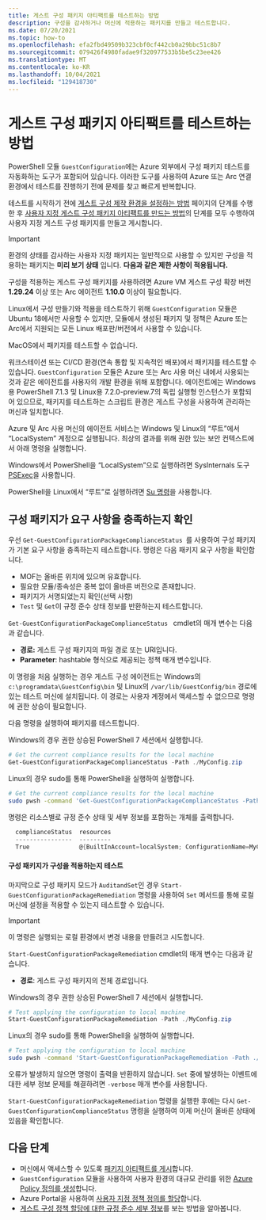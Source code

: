 ```yaml
---
title: 게스트 구성 패키지 아티팩트를 테스트하는 방법
description: 구성을 감사하거나 머신에 적용하는 패키지를 만들고 테스트합니다.
ms.date: 07/20/2021
ms.topic: how-to
ms.openlocfilehash: efa2fbd49509b323cbf0cf442cb0a29bbc51c8b7
ms.sourcegitcommit: 079426f4980fadae9f320977533b5be5c23ee426
ms.translationtype: MT
ms.contentlocale: ko-KR
ms.lasthandoff: 10/04/2021
ms.locfileid: "129418730"
---
```

# <a name="how-to-test-guest-configuration-package-artifacts"></a>게스트 구성 패키지 아티팩트를 테스트하는 방법

PowerShell 모듈 `GuestConfiguration`에는 Azure 외부에서 구성 패키지 테스트를 자동화하는 도구가 포함되어 있습니다. 이러한 도구를 사용하여 Azure 또는 Arc 연결 환경에서 테스트를 진행하기 전에 문제를 찾고 빠르게 반복합니다.

테스트를 시작하기 전에 [게스트 구성 제작 환경을 설정하는 방법](./guest-configuration-create-setup.md) 페이지의 단계를 수행한 후 [사용자 지정 게스트 구성 패키지 아티팩트를 만드는 방법](./guest-configuration-create.md)의 단계를 모두 수행하여 사용자 지정 게스트 구성 패키지를 만들고 게시합니다.

> [!IMPORTANT]
> 환경의 상태를 감사하는 사용자 지정 패키지는 일반적으로 사용할 수 있지만 구성을 적용하는 패키지는 **미리 보기 상태** 입니다. **다음과 같은 제한 사항이 적용됩니다.**
> 
> 구성을 적용하는 게스트 구성 패키지를 사용하려면 Azure VM 게스트 구성 확장 버전 **1.29.24** 이상 또는 Arc 에이전트 **1.10.0** 이상이 필요합니다.
> 
> Linux에서 구성 만들기와 적용을 테스트하기 위해 `GuestConfiguration` 모듈은 Ubuntu 18에서만 사용할 수 있지만, 모듈에서 생성된 패키지 및 정책은 Azure 또는 Arc에서 지원되는 모든 Linux 배포판/버전에서 사용할 수 있습니다.
>
> MacOS에서 패키지를 테스트할 수 없습니다.

워크스테이션 또는 CI/CD 환경(연속 통합 및 지속적인 배포)에서 패키지를 테스트할 수 있습니다.  `GuestConfiguration` 모듈은 Azure 또는 Arc 사용 머신 내에서 사용되는 것과 같은 에이전트를 사용자의 개발 환경을 위해 포함합니다. 에이전트에는 Windows용 PowerShell 7.1.3 및 Linux용 7.2.0-preview.7의 독립 실행형 인스턴스가 포함되어 있으므로, 패키지를 테스트하는 스크립트 환경은 게스트 구성을 사용하여 관리하는 머신과 일치합니다.

Azure 및 Arc 사용 머신의 에이전트 서비스는 Windows 및 Linux의 “루트”에서 “LocalSystem” 계정으로 실행됩니다. 최상의 결과를 위해 권한 있는 보안 컨텍스트에서 아래 명령을 실행합니다.

Windows에서 PowerShell을 “LocalSystem”으로 실행하려면 SysInternals 도구 [PSExec](/sysinternals/downloads/psexec)을 사용합니다.

PowerShell을 Linux에서 “루트”로 실행하려면 [Su 명령](https://manpages.ubuntu.com/manpages/man1/su.1.html)을 사용합니다.

## <a name="validate-the-configuration-package-meets-requirements"></a>구성 패키지가 요구 사항을 충족하는지 확인

우선 `Get-GuestConfigurationPackageComplianceStatus `를 사용하여 구성 패키지가 기본 요구 사항을 충족하는지 테스트합니다. 명령은 다음 패키지 요구 사항을 확인합니다.

- MOF는 올바른 위치에 있으며 유효합니다.
- 필요한 모듈/종속성은 중복 없이 올바른 버전으로 존재합니다.
- 패키지가 서명되었는지 확인(선택 사항)
- `Test` 및 `Get`이 규정 준수 상태 정보를 반환하는지 테스트합니다.

`Get-GuestConfigurationPackageComplianceStatus ` cmdlet의 매개 변수는 다음과 같습니다.

- **경로:** 게스트 구성 패키지의 파일 경로 또는 URI입니다.
- **Parameter**: hashtable 형식으로 제공되는 정책 매개 변수입니다.

이 명령을 처음 실행하는 경우 게스트 구성 에이전트는 Windows의 `c:\programdata\GuestConfig\bin` 및 Linux의 `/var/lib/GuestConfig/bin` 경로에 있는 테스트 머신에 설치됩니다. 이 경로는 사용자 계정에서 액세스할 수 없으므로 명령에 권한 상승이 필요합니다.

다음 명령을 실행하여 패키지를 테스트합니다.

Windows의 경우 권한 상승된 PowerShell 7 세션에서 실행합니다.

```powershell
# Get the current compliance results for the local machine
Get-GuestConfigurationPackageComplianceStatus -Path ./MyConfig.zip
```

Linux의 경우 sudo를 통해 PowerShell을 실행하여 실행합니다.

```bash
# Get the current compliance results for the local machine
sudo pwsh -command 'Get-GuestConfigurationPackageComplianceStatus -Path ./MyConfig.zip'
```

명령은 리소스별로 규정 준수 상태 및 세부 정보를 포함하는 개체를 출력합니다.

```powershell
  complianceStatus  resources
  ----------------  ---------
  True              @{BuiltInAccount=localSystem; ConfigurationName=MyConfig; Credential=; Dependencies=System.Obje…
```

#### <a name="test-the-configuration-package-can-apply-a-configuration"></a>구성 패키지가 구성을 적용하는지 테스트

마지막으로 구성 패키지 모드가 `AuditandSet`인 경우 `Start-GuestConfigurationPackageRemediation` 명령을 사용하여 `Set` 메서드를 통해 로컬 머신에 설정을 적용할 수 있는지 테스트할 수 있습니다.

> [!IMPORTANT]
> 이 명령은 실행되는 로컬 환경에서 변경 내용을 만들려고 시도합니다.

`Start-GuestConfigurationPackageRemediation` cmdlet의 매개 변수는 다음과 같습니다.

- **경로**: 게스트 구성 패키지의 전체 경로입니다.

Windows의 경우 권한 상승된 PowerShell 7 세션에서 실행합니다.

```powershell
# Test applying the configuration to local machine
Start-GuestConfigurationPackageRemediation -Path ./MyConfig.zip
```

Linux의 경우 sudo를 통해 PowerShell을 실행하여 실행합니다.

```bash
# Test applying the configuration to local machine
sudo pwsh -command 'Start-GuestConfigurationPackageRemediation -Path ./MyConfig.zip'
```

오류가 발생하지 않으면 명령이 출력을 반환하지 않습니다. `Set` 중에 발생하는 이벤트에 대한 세부 정보 문제를 해결하려면 `-verbose` 매개 변수를 사용합니다.

`Start-GuestConfigurationPackageRemediation` 명령을 실행한 후에는 다시 `Get-GuestConfigurationComplianceStatus` 명령을 실행하여 이제 머신이 올바른 상태에 있음을 확인합니다.

## <a name="next-steps"></a>다음 단계

- 머신에서 액세스할 수 있도록 [패키지 아티팩트를 게시](./guest-configuration-create-publish.md)합니다.
- `GuestConfiguration` 모듈을 사용하여 사용자 환경의 대규모 관리를 위한 [Azure Policy 정의를 생성](./guest-configuration-create-definition.md)합니다.
- Azure Portal을 사용하여 [사용자 지정 정책 정의를 할당](../assign-policy-portal.md)합니다.
- [게스트 구성 정책 할당에 대한 규정 준수 세부 정보](./determine-non-compliance.md#compliance-details-for-guest-configuration)를 보는 방법을 알아봅니다.
